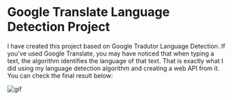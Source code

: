 # Google Translate Language Detection Project

I have created this project based on Google Tradutor Language Detection. 
If you've used Google Translate, you may have noticed that when typing a text, the algorithm identifies the language of that text.
That is exactly what I did using my language detection algorithm and creating a web API from it.
You can check the final result below:


![gif](blob:https://imgur.com/b4c2fec9-3290-4a34-905c-2584f7460dc1)
